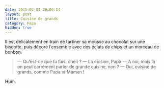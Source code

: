 ```yaml
---
date: 2015-02-04 20:00:14
layout: post
title: Cuisine de grands
category: Papa
hidden: true
---
```


Il est délicatement en train de tartiner sa mousse au chocolat sur une biscotte, puis décore l'ensemble avec des éclats de chips et un morceau de bonbon.

> — Qu'est-ce que tu fais, chéri ?
> — La cuisine, Papa
> — A oui, mais là on peut carrément parler de grande cuisine, non ?
> — Oui, cuisine de grands, comme Papa et Maman !

Hum.
